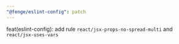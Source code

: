 ```yaml
---
"@fenge/eslint-config": patch
---
```


feat(eslint-config): add rule `react/jsx-props-no-spread-multi` and `react/jsx-uses-vars`
